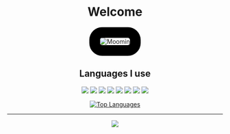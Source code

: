 <h1 align="center">Welcome</h1>
<p align="center">
    <img src="https://github.com/usradam/usradam/assets/147444558/9efe8222-926b-445e-9122-b23461c703d6" alt="Moomin" style="border: 25px solid #000; border-radius: 30px;" />
</p>

<h2 align="center">Languages I use</h2>
<p align="center">
    <img src="https://img.shields.io/badge/c-%2300599C.svg?style=for-the-badge&logo=c&logoColor=white" />
    <img src="https://img.shields.io/badge/c++-%2300599C.svg?style=for-the-badge&logo=c%2B%2B&logoColor=white" />
    <img src="https://img.shields.io/badge/java-%23ED8B00.svg?style=for-the-badge&logo=openjdk&logoColor=white" />
    <img src="https://img.shields.io/badge/python-3670A0?style=for-the-badge&logo=python&logoColor=ffdd54" />
    <img src="https://img.shields.io/badge/javascript-%23323330.svg?style=for-the-badge&logo=javascript&logoColor=%23F7DF1E" />
    <img src="https://img.shields.io/badge/typescript-%23007ACC.svg?style=for-the-badge&logo=typescript&logoColor=white" />
    <img src="https://img.shields.io/badge/css3-%231572B6.svg?style=for-the-badge&logo=css3&logoColor=white" />
    <img src="https://img.shields.io/badge/html5-%23E34F26.svg?style=for-the-badge&logo=html5&logoColor=white" />
</p>

<p align="center">
    <a href="https://github.com/anuraghazra/github-readme-stats">
        <img src="https://github-readme-stats.vercel.app/api/top-langs/?username=usradam&layout=donut&theme=dracula" alt="Top Languages" />
    </a>
</p>

<hr />
<p align="center">
    <a href="https://visitcount.itsvg.in">
        <img src="https://visitcount.itsvg.in/api?id=usradam&icon=0&color=3" />
    </a>
</p>

<!-- Proudly created with GPRM ( https://gprm.itsvg.in ) -->

<!---
usradam/usradam is a ✨ special ✨ repository because its `README.md` (this file) appears on your GitHub profile.
You can click the Preview link to take a look at your changes.
--->

